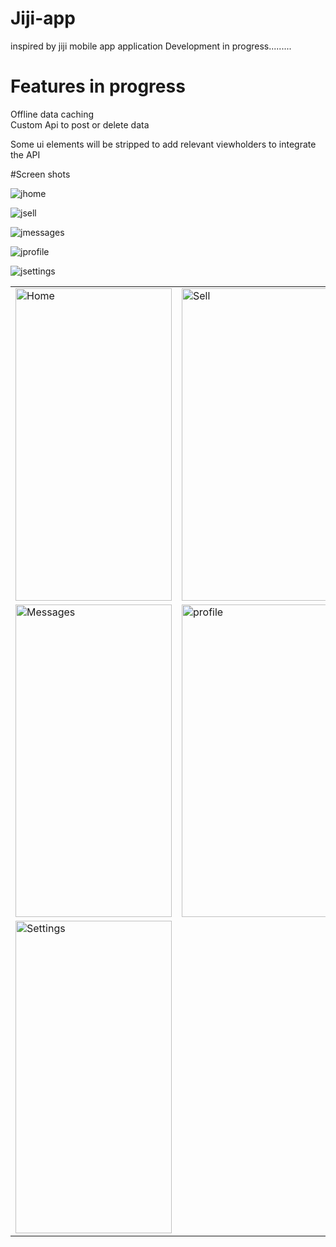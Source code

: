 # Jiji-app
inspired by jiji  mobile app application
Development in progress.........
# Features in progress
Offline data caching <br>
Custom Api to post or delete data<br>

Some ui elements will  be stripped to add relevant viewholders to integrate the API



#Screen shots




![jhome](https://user-images.githubusercontent.com/78819932/215044239-b1c10dbc-7478-49c2-999f-8623feaecf84.png)

![jsell](https://user-images.githubusercontent.com/78819932/215044295-b96f91d6-4810-4598-98ca-f2bd4fcc5d0e.png)



![jmessages](https://user-images.githubusercontent.com/78819932/215044363-8a6f998c-254c-4acf-abf1-b6edd1bda997.png)

![jprofile](https://user-images.githubusercontent.com/78819932/215044405-d37ac33e-5fd2-46a8-8fa1-1fdec72a968f.png)

![jsettings](https://user-images.githubusercontent.com/78819932/215044441-82dbbd08-2b38-4a6f-a133-93e434a2e89a.png)


 <table align="center">
  <tr>
    <td><img src="https://user-images.githubusercontent.com/78819932/215044239-b1c10dbc-7478-49c2-999f-8623feaecf84.png" alt="Home" style="width:250px;height:500px;"></td>
      <td><img src="https://user-images.githubusercontent.com/78819932/215044295-b96f91d6-4810-4598-98ca-f2bd4fcc5d0e.png" alt="Sell" style="width:250px;height:500px;"></td>
    
   
  </tr>
 
 <tr>
    <td><img src="https://user-images.githubusercontent.com/78819932/215044363-8a6f998c-254c-4acf-abf1-b6edd1bda997.png" alt="Messages" style="width:250px;height:500px;"></td>
      <td><img src="https://user-images.githubusercontent.com/78819932/215044405-d37ac33e-5fd2-46a8-8fa1-1fdec72a968f.png" alt="profile" style="width:250px;height:500px;"></td>
    
   
  </tr>
 
 
  
 <tr>
    <td><img src="https://user-images.githubusercontent.com/78819932/215044441-82dbbd08-2b38-4a6f-a133-93e434a2e89a.png" alt="Settings" style="width:250px;height:500px;"></td>
     
    
   
  </tr>
 
 
 
 
  
</table><br>

